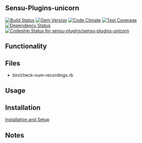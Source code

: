 ## Sensu-Plugins-unicorn

[![Build Status](https://travis-ci.org/sensu-plugins/sensu-plugins-unicorn.svg?branch=master)](https://travis-ci.org/sensu-plugins/sensu-plugins-unicorn)
[![Gem Version](https://badge.fury.io/rb/sensu-plugins-unicorn.svg)](http://badge.fury.io/rb/sensu-plugins-unicorn)
[![Code Climate](https://codeclimate.com/github/sensu-plugins/sensu-plugins-unicorn/badges/gpa.svg)](https://codeclimate.com/github/sensu-plugins/sensu-plugins-unicorn)
[![Test Coverage](https://codeclimate.com/github/sensu-plugins/sensu-plugins-unicorn/badges/coverage.svg)](https://codeclimate.com/github/sensu-plugins/sensu-plugins-unicorn)
[![Dependency Status](https://gemnasium.com/sensu-plugins/sensu-plugins-unicorn.svg)](https://gemnasium.com/sensu-plugins/sensu-plugins-unicorn)
[![Codeship Status for sensu-plugins/sensu-plugins-unicorn](https://codeship.com/projects/fc47fea0-e89c-0132-b8db-62885e5c211b/status?branch=master)](https://codeship.com/projects/82847)

## Functionality

## Files
 * bin/check-num-recordings.rb

## Usage

## Installation

[Installation and Setup](https://github.com/sensu-plugins/documentation/blob/master/user_docs/installation_instructions.md)

## Notes
